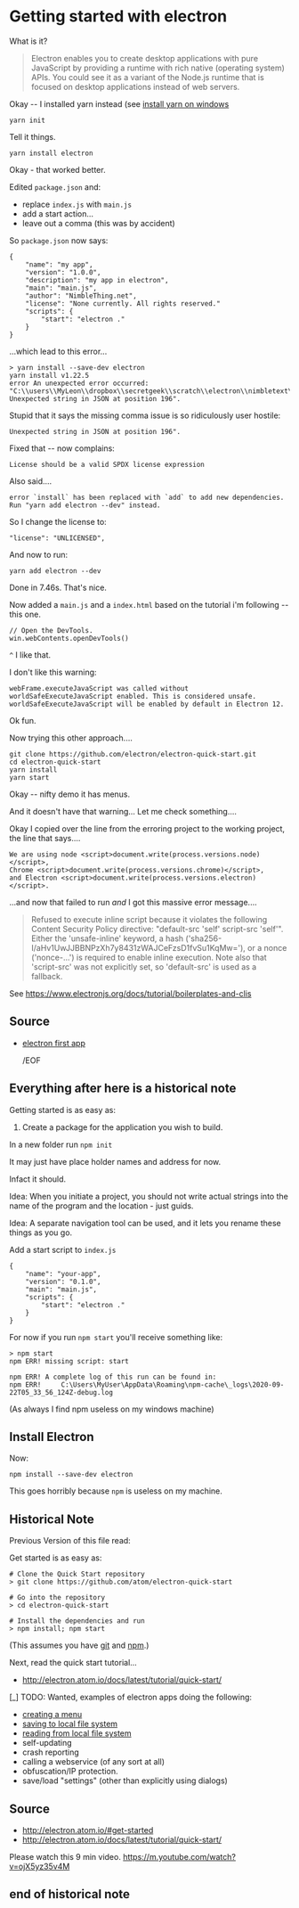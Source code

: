 # Getting started with electron

What is it?

> Electron enables you to create desktop applications with pure JavaScript by providing a runtime with rich native (operating system) APIs. You could see it as a variant of the Node.js runtime that is focused on desktop applications instead of web servers.


Okay -- I installed yarn instead (see [install yarn on windows](../yarn/install-yarn-on-windows-2020.md)


	yarn init

Tell it things.

	yarn install electron

Okay - that worked better.


Edited `package.json` and:

- replace `index.js` with `main.js`
- add a start action...
- leave out a comma (this was by accident)

So `package.json` now says:


	{
		"name": "my app",
		"version": "1.0.0",
		"description": "my app in electron",
		"main": "main.js",
		"author": "NimbleThing.net",
		"license": "None currently. All rights reserved."
		"scripts": {
			"start": "electron ."
		}
	}

...which lead to this error...

	> yarn install --save-dev electron
	yarn install v1.22.5
	error An unexpected error occurred: "C:\\users\\MyLeon\\dropbox\\secretgeek\\scratch\\electron\\nimbletext\\package.json: Unexpected string in JSON at position 196".

Stupid that it says the missing comma issue is so ridiculously user hostile:

	Unexpected string in JSON at position 196".

Fixed that -- now complains:


	License should be a valid SPDX license expression

Also said....


	error `install` has been replaced with `add` to add new dependencies. Run "yarn add electron --dev" instead.

So I change the license to:

	"license": "UNLICENSED",

And now to run:

	yarn add electron --dev

Done in 7.46s. That's nice.


Now added a `main.js` and a `index.html` based on the tutorial i'm following -- this one.

	// Open the DevTools.
	win.webContents.openDevTools()

`^` I like that.

I don't like this warning:

	webFrame.executeJavaScript was called without worldSafeExecuteJavaScript enabled. This is considered unsafe. worldSafeExecuteJavaScript will be enabled by default in Electron 12.

Ok fun.

Now trying this other approach....


	git clone https://github.com/electron/electron-quick-start.git
	cd electron-quick-start
	yarn install
	yarn start

Okay -- nifty demo it has menus.

And it doesn't have that warning... Let me check something....

Okay I copied over the line from the erroring project to the working project, the line that says....


	We are using node <script>document.write(process.versions.node)</script>,
	Chrome <script>document.write(process.versions.chrome)</script>,
	and Electron <script>document.write(process.versions.electron)</script>.

...and now that failed to run *and* I got this massive error message....

> Refused to execute inline script because it violates the following Content Security Policy directive: "default-src 'self' script-src 'self'". Either the 'unsafe-inline' keyword, a hash ('sha256-I/aHv1UwJJBBNPzXh7y8431zWAJCeFzsD1fvSu1KqMw='), or a nonce ('nonce-...') is required to enable inline execution. Note also that 'script-src' was not explicitly set, so 'default-src' is used as a fallback.

See https://www.electronjs.org/docs/tutorial/boilerplates-and-clis


## Source

- [electron first app](https://www.electronjs.org/docs/tutorial/first-app)


	/EOF

## Everything after here is a historical note


Getting started is as easy as:

1. Create a package for the application you wish to build.

In a new folder run `npm init`

It may just have place holder names and address for now.

Infact it should.

Idea: When you initiate a project, you should not write actual strings into the name of the program and the location - just guids.

Idea: A separate navigation tool can be used, and it lets you rename these things as you go.


Add a start script to `index.js`

	{
		"name": "your-app",
		"version": "0.1.0",
		"main": "main.js",
		"scripts": {
			"start": "electron ."
		}
	}


For now if you run `npm start` you'll receive something like:

	> npm start
	npm ERR! missing script: start

	npm ERR! A complete log of this run can be found in:
	npm ERR!     C:\Users\MyUser\AppData\Roaming\npm-cache\_logs\2020-09-22T05_33_56_124Z-debug.log


(As always I find npm useless on my windows machine)




## Install Electron

Now:

	npm install --save-dev electron

This goes horribly because `npm` is useless on my machine.


## Historical Note

Previous Version of this file read:

Get started is as easy as:

	# Clone the Quick Start repository
	> git clone https://github.com/atom/electron-quick-start

	# Go into the repository
	> cd electron-quick-start

	# Install the dependencies and run
	> npm install; npm start

(This assumes you have [git](../git/01_summary.md) and [npm](../npm/01_summary.md).)

Next, read the quick start tutorial...

 - http://electron.atom.io/docs/latest/tutorial/quick-start/

[_] TODO: Wanted, examples of electron apps doing the following:

 - [creating a menu](https://github.com/atom/electron/blob/master/docs/api/menu.md)
 - [saving to local file system](save_to_file.md)
 - [reading from local file system](save_to_file.md)
 - self-updating
 - crash reporting
 - calling a webservice (of any sort at all)
 - obfuscation/IP protection.
 - save/load "settings" (other than explicitly using dialogs)



## Source

 - http://electron.atom.io/#get-started
 - http://electron.atom.io/docs/latest/tutorial/quick-start/

Please watch this 9 min video. https://m.youtube.com/watch?v=ojX5yz35v4M


## end of historical note

